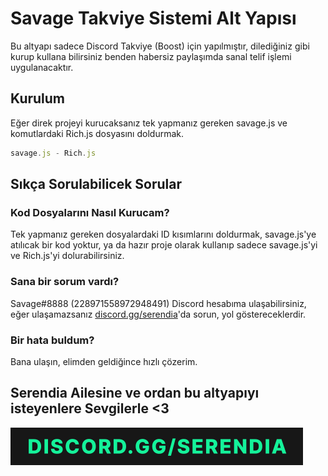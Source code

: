 # Savage Takviye Sistemi Alt Yapısı

Bu altyapı sadece Discord Takviye (Boost) için yapılmıştır, dilediğiniz gibi kurup kullana bilirsiniz benden habersiz paylaşımda sanal telif işlemi uygulanacaktır.

## Kurulum

Eğer direk projeyi kurucaksanız tek yapmanız gereken savage.js ve komutlardaki Rich.js dosyasını doldurmak.

```js
savage.js - Rich.js
```
## Sıkça Sorulabilicek Sorular


### Kod Dosyalarını Nasıl Kurucam?

Tek yapmanız gereken dosyalardaki ID kısımlarını doldurmak, savage.js'ye atılıcak bir kod yoktur, ya da hazır proje olarak kullanıp sadece savage.js'yi ve Rich.js'yi dolurabilirsiniz.

### Sana bir sorum vardı?

Savage#8888 (228971558972948491) Discord hesabıma ulaşabilirsiniz, eğer ulaşamazsanız [discord.gg/serendia](https://discord.gg/serendia)'da sorun, yol göstereceklerdir.

### Bir hata buldum?

Bana ulaşın, elimden geldiğince hızlı çözerim.

## Serendia Ailesine ve ordan bu altyapıyı isteyenlere Sevgilerle <3
![Serendia](standard_11.gif)

